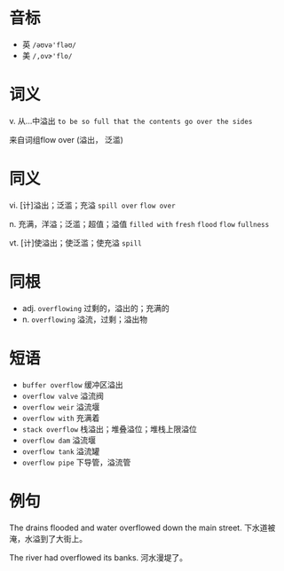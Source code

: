 # 音标

- 英 `/əʊvə'fləʊ/`
- 美 `/,ovɚ'flo/`

# 词义

v. 从…中溢出
`to be so full that the contents go over the sides`



来自词组flow over (溢出， 泛滥)

# 同义

vi. [计]溢出；泛滥；充溢
`spill over` `flow over`

n. 充满，洋溢；泛滥；超值；溢值
`filled with` `fresh` `flood` `flow` `fullness`

vt. [计]使溢出；使泛滥；使充溢
`spill`

# 同根

- adj. `overflowing` 过剩的，溢出的；充满的
- n. `overflowing` 溢流，过剩；溢出物

# 短语

- `buffer overflow` 缓冲区溢出
- `overflow valve` 溢流阀
- `overflow weir` 溢流堰
- `overflow with` 充满着
- `stack overflow` 栈溢出；堆叠溢位；堆栈上限溢位
- `overflow dam` 溢流堰
- `overflow tank` 溢流罐
- `overflow pipe` 下导管，溢流管

# 例句

The drains flooded and water overflowed down the main street.
下水道被淹，水溢到了大街上。

The river had overflowed its banks.
河水漫堤了。


